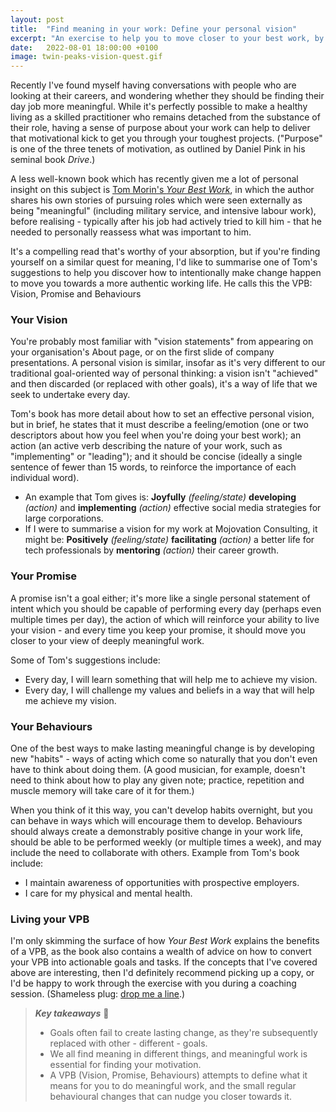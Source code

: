 ```yaml
---
layout: post
title:  "Find meaning in your work: Define your personal vision"
excerpt: "An exercise to help you to move closer to your best work, by making change that lasts."
date:   2022-08-01 18:00:00 +0100
image: twin-peaks-vision-quest.gif
---
```


Recently I've found myself having conversations with people who are looking at their careers, and wondering whether they should be finding their day job more meaningful. While it's perfectly possible to make a healthy living as a skilled practitioner who remains detached from the substance of their role, having a sense of purpose about your work can help to deliver that motivational kick to get you through your toughest projects. ("Purpose" is one of the three tenets of motivation, as outlined by Daniel Pink in his seminal book _Drive_.)

A less well-known book which has recently given me a lot of personal insight on this subject is [Tom Morin's _Your Best Work_](https://workfeelsgood.com/your-best-work/), in which the author shares his own stories of pursuing roles which were seen externally as being "meaningful" (including military service, and intensive labour work), before realising - typically after his job had actively tried to kill him - that he needed to personally reassess what was important to him.

It's a compelling read that's worthy of your absorption, but if you're finding yourself on a similar quest for meaning, I'd like to summarise one of Tom's suggestions to help you discover how to intentionally make change happen to move you towards a more authentic working life. He calls this the VPB: Vision, Promise and Behaviours

### Your Vision

You're probably most familiar with "vision statements" from appearing on your organisation's About page, or on the first slide of company presentations. A personal vision is similar, insofar as it's very different to our traditional goal-oriented way of personal thinking: a vision isn't "achieved" and then discarded (or replaced with other goals), it's a way of life that we seek to undertake every day.

Tom's book has more detail about how to set an effective personal vision, but in brief, he states that it must describe a feeling/emotion (one or two descriptors about how you feel when you're doing your best work); an action (an active verb describing the nature of your work, such as "implementing" or "leading"); and it should be concise (ideally a single sentence of fewer than 15 words, to reinforce the importance of each individual word).

* An example that Tom gives is: **Joyfully** _(feeling/state)_ **developing** _(action)_ and **implementing** _(action)_ effective social media strategies for large corporations.
* If I were to summarise a vision for my work at Mojovation Consulting, it might be: **Positively** _(feeling/state)_ **facilitating** _(action)_ a better life for tech professionals by **mentoring** _(action)_ their career growth. 

### Your Promise

A promise isn't a goal either; it's more like a single personal statement of intent which you should be capable of performing every day (perhaps even multiple times per day), the action of which will reinforce your ability to live your vision - and every time you keep your promise, it should move you closer to your view of deeply meaningful work.

Some of Tom's suggestions include:

* Every day, I will learn something that will help me to achieve my vision.
* Every day, I will challenge my values and beliefs in a way that will help me achieve my vision.

### Your Behaviours

One of the best ways to make lasting meaningful change is by developing new "habits" - ways of acting which come so naturally that you don't even have to think about doing them. (A good musician, for example, doesn't need to think about how to play any given note; practice, repetition and muscle memory will take care of it for them.)

When you think of it this way, you can't develop habits overnight, but you can behave in ways which will encourage them to develop. Behaviours should always create a demonstrably positive change in your work life, should be able to be performed weekly (or multiple times a week), and may include the need to collaborate with others. Example from Tom's book include:

* I maintain awareness of opportunities with prospective employers.
* I care for my physical and mental health.

### Living your VPB

I'm only skimming the surface of how _Your Best Work_ explains the benefits of a VPB, as the book also contains a wealth of advice on how to convert your VPB into actionable goals and tasks. If the concepts that I've covered above are interesting, then I'd definitely recommend picking up a copy, or I'd be happy to work through the exercise with you during a coaching session. (Shameless plug: [drop me a line](/about#contact).) 

> **_Key takeaways_** 📝  
> * Goals often fail to create lasting change, as they're subsequently replaced with other - different - goals.
> * We all find meaning in different things, and meaningful work is essential for finding your motivation.
> * A VPB (Vision, Promise, Behaviours) attempts to define what it means for you to do meaningful work, and the small regular behavioural changes that can nudge you closer towards it.